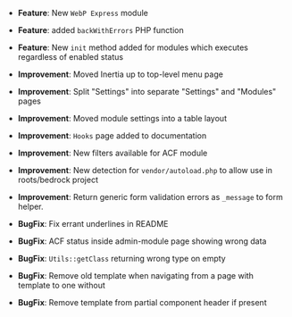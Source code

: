 - **Feature**: New `WebP Express` module
- **Feature**: added `backWithErrors` PHP function
- **Feature**: New `init` method added for modules which executes regardless of enabled status

- **Improvement**: Moved Inertia up to top-level menu page
- **Improvement**: Split "Settings" into separate "Settings" and "Modules" pages
- **Improvement**: Moved module settings into a table layout
- **Improvement**: `Hooks` page added to documentation
- **Improvement**: New filters available for ACF module
- **Improvement**: New detection for `vendor/autoload.php` to allow use in roots/bedrock project
- **Improvement**: Return generic form validation errors as `_message` to form helper.

- **BugFix**: Fix errant underlines in README
- **BugFix**: ACF status inside admin-module page showing wrong data
- **BugFix**: `Utils::getClass` returning wrong type on empty
- **BugFix**: Remove old template when navigating from a page with template to one without
- **BugFix**: Remove template from partial component header if present
